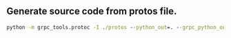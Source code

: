## Generate source code from protos file.

```cmd
python -m grpc_tools.protoc -I ./protos --python_out=. --grpc_python_out=. cctv_stream.proto
```